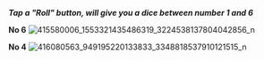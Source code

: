 ***Tap a "Roll" button, will give you a dice between number 1 and 6***

**No 6**
![415580006_1553321435486319_3224538137804042856_n](https://github.com/SaingHmineTun/DiceRoller/assets/41017501/2a6bf3ef-65b8-472b-802a-26422fea99be)

**No 4**
![416080563_949195220133833_3348818537910121515_n](https://github.com/SaingHmineTun/DiceRoller/assets/41017501/ad3c640d-f247-46df-a4de-1530cf8591e1)
